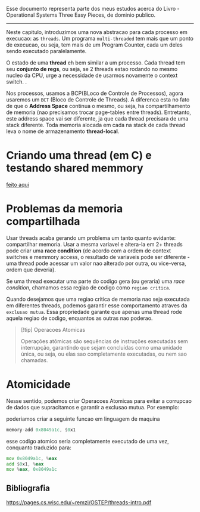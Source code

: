 Esse documento representa parte dos meus estudos acerca do Livro - Operational Systems  Three Easy Pieces, de dominio publico.

---

Neste capitulo, introduzimos uma nova abstracao para cada processo em execucao: as `threads`. Um programa `multi-threaded` tem mais que um ponto de execucao, ou seja, tem mais de um Program Counter, cada um deles sendo executado paralelamente.

O estado de uma **thread** eh bem similar a um processo. Cada thread tem seu __conjunto de regs__, ou seja, se 2 threads estao rodando no mesmo nucleo da CPU, urge a necessidade de usarmos novamente o context switch. .

Nos processos, usamos a BCP(BLoco de Controle de Processos), agora usaremos um `BCT` (Bloco de Controle de Threads).  A diferenca esta no fato de que o __Address Space__ continua o mesmo, ou seja, ha compartilhamento de memoria (nao precisamos trocar page-tables entre threads). Entretanto, este address space vai ser diferente, ja que cada thread precisara de uma stack diferente. Toda memoria alocada em cada na stack de cada thread leva o nome de armazenamento __thread-local__.

# Criando uma thread (em C) e testando shared memmory

[feito aqui](praticos/26-threads.c)

# Problemas da memoria compartilhada

Usar threads acaba gerando um problema um tanto quanto evidante: compartilhar memoria. Usar a mesma variavel e altera-la em 2+ threads pode criar uma __race condition__ (de acordo com a ordem de context switches e memmory access, o resultado de variaveis pode ser diferente - uma thread pode acessar um valor nao alterado por outra, ou vice-versa, ordem que deveria).

Se uma thread executar uma parte do codigo gera (ou geraria) uma _race condition_, chamamos essa regiao de codigo como `regiao critica`.

Quando desejamos que uma regiao critica de memoria nao seja executada em diferentes threads, podemos garantir esse comportamento atraves da `exclusao mutua`. Essa propriedade garante que apenas uma thread rode aquela regiao de codigo, enquantos as outras nao poderao.

> [!tip] Operacoes Atomicas
> 
> Operações atômicas são sequências de instruções executadas sem interrupção, garantindo que sejam concluídas como uma unidade única, ou seja, ou elas sao completamente executadas, ou nem sao chamadas.

# Atomicidade

Nesse sentido, podemos criar Operacoes Atomicas para evitar a corrupcao de dados que supracitamos e garantir a exclusao mutua. Por exemplo:

poderiamos criar a seguinte funcao em linguagem de maquina
```asm 
memory-add 0x8049a1c, $0x1
```

esse codigo atomico seria completamente executado de uma vez, conquanto traduzido para:

```asm 
mov 0x8049a1c, %eax
add $0x1, %eax
mov %eax, 0x8049a1c
```





## Bibliografia 
https://pages.cs.wisc.edu/~remzi/OSTEP/threads-intro.pdf
